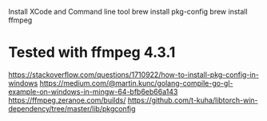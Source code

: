 Install XCode and Command line tool
brew install pkg-config
brew install ffmpeg
# Tested with ffmpeg 4.3.1

https://stackoverflow.com/questions/1710922/how-to-install-pkg-config-in-windows
https://medium.com/@martin.kunc/golang-compile-go-gl-example-on-windows-in-mingw-64-bfb6eb66a143
https://ffmpeg.zeranoe.com/builds/
https://github.com/t-kuha/libtorch-win-dependency/tree/master/lib/pkgconfig